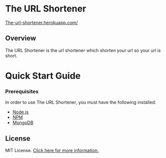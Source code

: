 # The URL Shortener

[The-url-shortener.herokuapp.com/](http://the-url-shortener.herokuapp.com/) 

## Overview

The URL Shortener is the url shortener which shorten your url so your url is short.

# Quick Start Guide

### Prerequisites

In order to use The URL Shortener, you must have the following installed:

- [Node.js](https://nodejs.org/)
- [NPM](https://nodejs.org/)
- [MongoDB](http://www.mongodb.org/)

## License

MIT License. [Click here for more information.](LICENSE.md)
